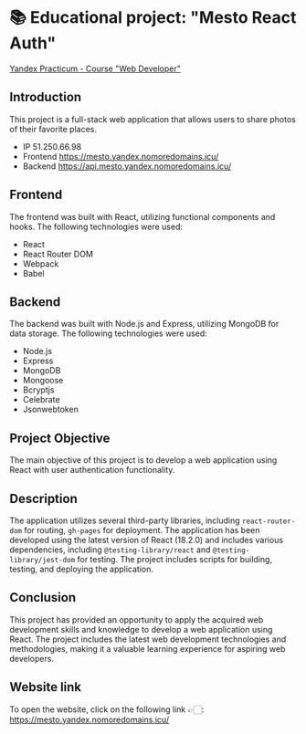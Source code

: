 # 📚 Educational project: "Mesto React Auth"
[Yandex Practicum - Course "Web Developer"](https://practicum.yandex.ru/web/)

## Introduction
This project is a full-stack web application that allows users to share photos of their favorite places.

* IP 51.250.66.98
* Frontend https://mesto.yandex.nomoredomains.icu/
* Backend https://api.mesto.yandex.nomoredomains.icu/

## Frontend
The frontend was built with React, utilizing functional components and hooks. The following technologies were used:
* React
* React Router DOM
* Webpack
* Babel

## Backend
The backend was built with Node.js and Express, utilizing MongoDB for data storage. The following technologies were used:
* Node.js
* Express
* MongoDB
* Mongoose
* Bcryptjs
* Celebrate
* Jsonwebtoken

## Project Objective
The main objective of this project is to develop a web application using React with user authentication functionality.

## Description
The application utilizes several third-party libraries, including `react-router-dom` for routing, `gh-pages` for deployment. The application has been developed using the latest version of React (18.2.0) and includes various dependencies, including `@testing-library/react` and `@testing-library/jest-dom` for testing. The project includes scripts for building, testing, and deploying the application.

## Conclusion
This project has provided an opportunity to apply the acquired web development skills and knowledge to develop a web application using React. The project includes the latest web development technologies and methodologies, making it a valuable learning experience for aspiring web developers.
  
## Website link
To open the website, click on the following link 👉🏻: https://mesto.yandex.nomoredomains.icu/

